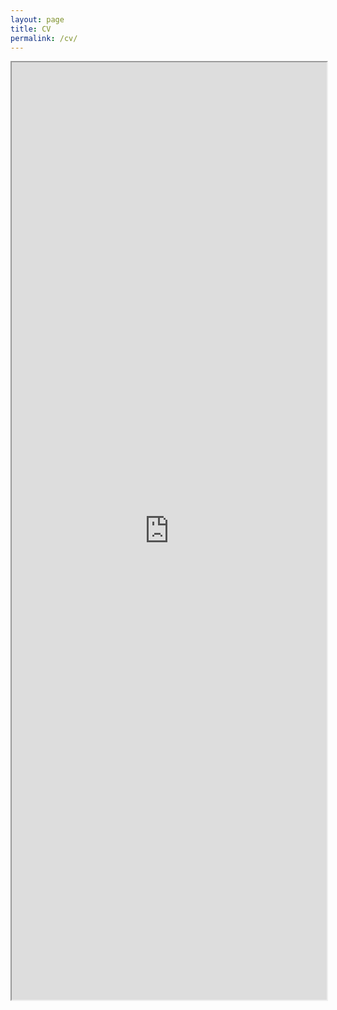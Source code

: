 ```yaml
---
layout: page
title: CV
permalink: /cv/
---
```


<iframe width='100%' height='1500' src="https://docs.google.com/document/d/e/2PACX-1vRSx6IRDH8fYU_xdb7ccOsbUXRT7rjL0ToUXEt_f7_9H-NvjWwkUW-YyJ4B_mIr_KnJHHa_vs9-JVDu/pub?embedded=true"></iframe>
